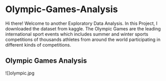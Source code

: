 # Olympic-Games-Analysis
Hi there! Welcome to another Exploratory Data Analysis. In this Project, I downloaded the dataset from kaggle. The Olympic Games are the leading international sport events which includes summer and winter sports competitions of thousands athletes from around the world participating in different kinds of competitions.
## Olympic Games Analysis
![]olympic.jpg
